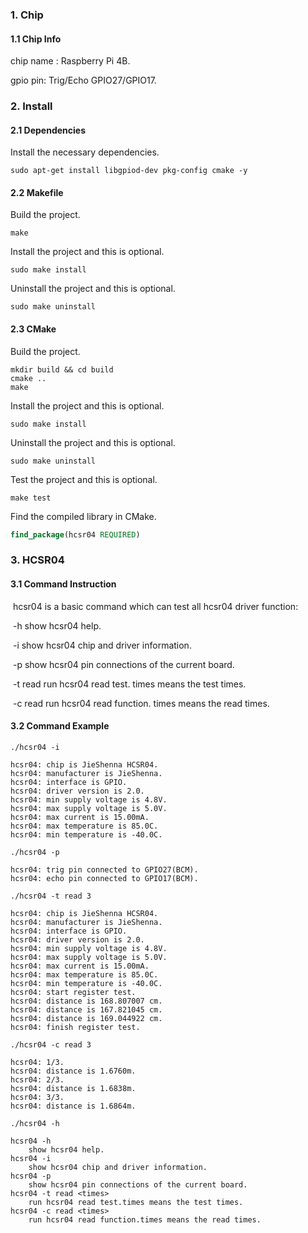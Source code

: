 ### 1. Chip

#### 1.1 Chip Info

chip name : Raspberry Pi 4B.

gpio pin: Trig/Echo GPIO27/GPIO17.

### 2. Install

#### 2.1 Dependencies

Install the necessary dependencies.

```shell
sudo apt-get install libgpiod-dev pkg-config cmake -y
```

#### 2.2 Makefile

Build the project.

```shell
make
```

Install the project and this is optional.

```shell
sudo make install
```

Uninstall the project and this is optional.

```shell
sudo make uninstall
```

#### 2.3 CMake

Build the project.

```shell
mkdir build && cd build 
cmake .. 
make
```

Install the project and this is optional.

```shell
sudo make install
```

Uninstall the project and this is optional.

```shell
sudo make uninstall
```

Test the project and this is optional.

```shell
make test
```

Find the compiled library in CMake. 

```cmake
find_package(hcsr04 REQUIRED)
```

### 3. HCSR04

#### 3.1 Command Instruction

​          hcsr04 is a basic command which can test all hcsr04 driver function:

​           -h        show hcsr04 help. 

​           -i         show hcsr04 chip and driver information.

​           -p       show hcsr04 pin connections of the current board.

​           -t read <times>        run hcsr04 read test. times means the test times.

​           -c read <times>        run hcsr04 read function. times means the read times.

#### 3.2 Command Example

```shell
./hcsr04 -i

hcsr04: chip is JieShenna HCSR04.
hcsr04: manufacturer is JieShenna.
hcsr04: interface is GPIO.
hcsr04: driver version is 2.0.
hcsr04: min supply voltage is 4.8V.
hcsr04: max supply voltage is 5.0V.
hcsr04: max current is 15.00mA.
hcsr04: max temperature is 85.0C.
hcsr04: min temperature is -40.0C.
```

```shell
./hcsr04 -p

hcsr04: trig pin connected to GPIO27(BCM).
hcsr04: echo pin connected to GPIO17(BCM).
```

```shell
./hcsr04 -t read 3

hcsr04: chip is JieShenna HCSR04.
hcsr04: manufacturer is JieShenna.
hcsr04: interface is GPIO.
hcsr04: driver version is 2.0.
hcsr04: min supply voltage is 4.8V.
hcsr04: max supply voltage is 5.0V.
hcsr04: max current is 15.00mA.
hcsr04: max temperature is 85.0C.
hcsr04: min temperature is -40.0C.
hcsr04: start register test.
hcsr04: distance is 168.807007 cm.
hcsr04: distance is 167.821045 cm.
hcsr04: distance is 169.044922 cm.
hcsr04: finish register test.
```

```shell
./hcsr04 -c read 3

hcsr04: 1/3.
hcsr04: distance is 1.6760m.
hcsr04: 2/3.
hcsr04: distance is 1.6838m.
hcsr04: 3/3.
hcsr04: distance is 1.6864m.
```

```shell
./hcsr04 -h

hcsr04 -h
	show hcsr04 help.
hcsr04 -i
	show hcsr04 chip and driver information.
hcsr04 -p
	show hcsr04 pin connections of the current board.
hcsr04 -t read <times>
	run hcsr04 read test.times means the test times.
hcsr04 -c read <times>
	run hcsr04 read function.times means the read times.
```

